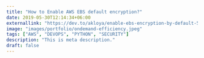 ```yaml
---
title: "How to Enable AWS EBS default encryption?"
date: 2019-05-30T12:14:34+06:00
externallink: "https://dev.to/akloya/enable-ebs-encryption-by-default-5ala"
image: "images/portfolio/ondemand-efficiency.jpeg"
tags: ["AWS", "DEVOPS", "PYTHON", "SECURITY"]
description: "This is meta description."
draft: false
---
```

